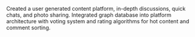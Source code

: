 Created a user generated content platform, in-depth discussions, quick chats, and photo sharing. Integrated graph database into platform architecture with voting system and rating algorithms for hot content and comment sorting.